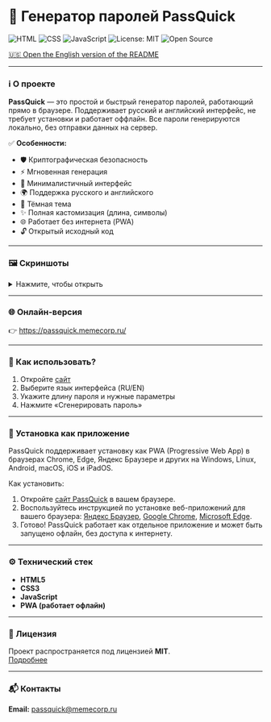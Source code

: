 # 🔐 Генератор паролей PassQuick

![HTML](https://img.shields.io/badge/HTML-orange?style=for-the-badge&logo=html5)
![CSS](https://img.shields.io/badge/CSS-blue?style=for-the-badge&logo=css3)
![JavaScript](https://img.shields.io/badge/JavaScript-yellow?style=for-the-badge&logo=javascript)
![License: MIT](https://img.shields.io/badge/License-MIT-green?style=for-the-badge)
![Open Source](https://img.shields.io/badge/Open%20Source-Yes-brightgreen?style=for-the-badge)

[🇺🇸 Open the English version of the README](https://github.com/PassQuick/passquick-pw-gen-site/blob/main/README.md)

---

### ℹ️ О проекте
**PassQuick** — это простой и быстрый генератор паролей, работающий прямо в браузере. Поддерживает русский и английский интерфейс, не требует установки и работает оффлайн. Все пароли генерируются локально, без отправки данных на сервер.

✅ **Особенности:**
- 🛡️ Криптографическая безопасность
- ⚡ Мгновенная генерация
- 🎯 Минималистичный интерфейс
- 🌍 Поддержка русского и английского
- 🖤 Тёмная тема
- ✨ Полная кастомизация (длина, символы)
- 🌐 Работает без интернета (PWA)
- 🔓 Открытый исходный код

---

### 🖼 Скриншоты

<details>
  <summary>Нажмите, чтобы открыть</summary>
  
  ![Главная страница](gh-assets/screenshot1-ru.png)
  ![Генератор паролей](gh-assets/screenshot2-ru.png)
  ![Генератор паролей](gh-assets/screenshot3-ru.png)
  ![Генератор паролей](gh-assets/screenshot4-ru.png)
  ![О проекте](gh-assets/screenshot5-ru.png)

</details>

---

### 🌐 Онлайн-версия
👉 <a href="https://passquick.memecorp.ru/" target="_blank">https://passquick.memecorp.ru/</a>

---

### 🔎 Как использовать?
1. Откройте <a href="https://passquick.memecorp.ru/" target="_blank">сайт</a>
2. Выберите язык интерфейса (RU/EN)
3. Укажите длину пароля и нужные параметры
4. Нажмите «Сгенерировать пароль»

---

### 📲 Установка как приложение
PassQuick поддерживает установку как PWA (Progressive Web App) в браузерах Chrome, Edge, Яндекс Браузере и других на Windows, Linux, Android, macOS, iOS и iPadOS.

Как установить:
1. Откройте <a href="https://passquick.memecorp.ru/" target="_blank">сайт PassQuick</a> в вашем браузере.
2. Воспользуйтесь инструкцией по установке веб-приложений для вашего браузера: <a href="https://browser.yandex.ru/help/ru/personalization/web-app.html" target="_blank">Яндекс Браузер</a>, <a href="https://support.google.com/chrome/answer/9658361" target="_blank">Google Chrome</a>, <a href="https://learn.microsoft.com/ru-ru/microsoft-edge/progressive-web-apps/ux" target="_blank">Microsoft Edge</a>.
4. Готово! PassQuick работает как отдельное приложение и может быть запущено офлайн, без доступа к интернету.

---

### ⚙️ Технический стек
- **HTML5**
- **CSS3**
- **JavaScript**
- **PWA (работает офлайн)**

---

### 📄 Лицензия
Проект распространяется под лицензией **MIT**.  
<a href="https://github.com/PassQuick/passquick-pw-gen-site/blob/main/LICENSE" target="_blank">Подробнее</a>

---

### 📬 Контакты
**Email:** passquick@memecorp.ru
